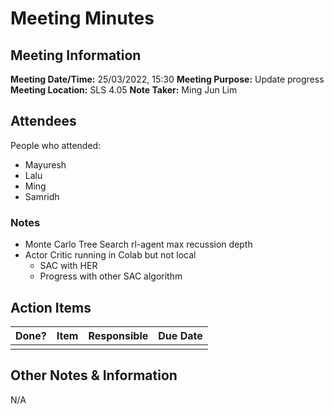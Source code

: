 # Meeting Minutes
## Meeting Information
**Meeting Date/Time:** 25/03/2022, 15:30
**Meeting Purpose:** Update progress
**Meeting Location:** SLS 4.05
**Note Taker:** Ming Jun Lim

## Attendees
People who attended:
* Mayuresh 
* Lalu
* Ming
* Samridh

### Notes
- Monte Carlo Tree Search rl-agent max recussion depth
- Actor Critic running in Colab but not local
    - SAC with HER
    - Progress with other SAC algorithm




## Action Items
| Done? | Item | Responsible | Due Date |
| ---- | ---- | ---- | ---- |
|  |  |  |  |

## Other Notes & Information
N/A